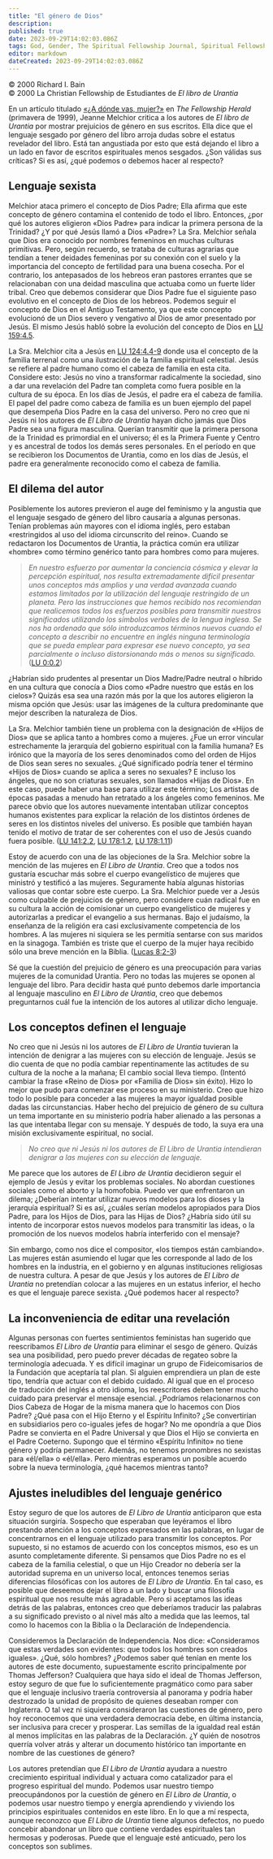 ```yaml
---
title: "El género de Dios"
description: 
published: true
date: 2023-09-29T14:02:03.086Z
tags: God, Gender, The Spiritual Fellowship Journal, Spiritual Fellowship, article
editor: markdown
dateCreated: 2023-09-29T14:02:03.086Z
---
```


<p class="v-card v-sheet theme--light grey lighten-3 px-2">© 2000 Richard I. Bain<br>© 2000 La Christian Fellowship de Estudiantes de <i>El libro de Urantia</i ></p>



En un artículo titulado [«¿A dónde vas, mujer?»](/es/article/Jeanne_Melchior/Whither_Goest_Thou_Woman) en _The Fellowship Herald_ (primavera de 1999), Jeanne Melchior critica a los autores de _El libro de Urantia_ por mostrar prejuicios de género en sus escritos. Ella dice que el lenguaje sesgado por género del libro arroja dudas sobre el estatus revelador del libro. Está tan angustiada por esto que está dejando el libro a un lado en favor de escritos espirituales menos sesgados. ¿Son válidas sus críticas? Si es así, ¿qué podemos o debemos hacer al respecto?

## Lenguaje sexista

Melchior ataca primero el concepto de Dios Padre; Ella afirma que este concepto de género contamina el contenido de todo el libro. Entonces, ¿por qué los autores eligieron «Dios Padre» para indicar la primera persona de la Trinidad? ¿Y por qué Jesús llamó a Dios «Padre»? La Sra. Melchior señala que Dios era conocido por nombres femeninos en muchas culturas primitivas. Pero, según recuerdo, se trataba de culturas agrarias que tendían a tener deidades femeninas por su conexión con el suelo y la importancia del concepto de fertilidad para una buena cosecha. Por el contrario, los antepasados de los hebreos eran pastores errantes que se relacionaban con una deidad masculina que actuaba como un fuerte líder tribal. Creo que debemos considerar que Dios Padre fue el siguiente paso evolutivo en el concepto de Dios de los hebreos. Podemos seguir el concepto de Dios en el Antiguo Testamento, ya que este concepto evolucionó de un Dios severo y vengativo al Dios de amor presentado por Jesús. El mismo Jesús habló sobre la evolución del concepto de Dios en [LU 159:4.5](/es/The_Urantia_Book/159#p4_5).

La Sra. Melchior cita a Jesús en [LU 124:4.4-9](/es/The_Urantia_Book/124#p4_4) donde usa el concepto de la familia terrenal como una ilustración de la familia espiritual celestial. Jesús se refiere al padre humano como el cabeza de familia en esta cita. Considere esto: Jesús no vino a transformar radicalmente la sociedad, sino a dar una revelación del Padre tan completa como fuera posible en la cultura de su época. En los días de Jesús, el padre era el cabeza de familia. El papel del padre como cabeza de familia es un buen ejemplo del papel que desempeña Dios Padre en la casa del universo. Pero no creo que ni Jesús ni los autores de _El Libro de Urantia_ hayan dicho jamás que Dios Padre sea una figura masculina. Querían transmitir que la primera persona de la Trinidad es primordial en el universo; él es la Primera Fuente y Centro y es ancestral de todos los demás seres personales. En el período en que se recibieron los Documentos de Urantia, como en los días de Jesús, el padre era generalmente reconocido como el cabeza de familia.

## El dilema del autor

Posiblemente los autores previeron el auge del feminismo y la angustia que el lenguaje sesgado de género del libro causaría a algunas personas. Tenían problemas aún mayores con el idioma inglés, pero estaban «restringidos al uso del idioma circunscrito del reino». Cuando se redactaron los Documentos de Urantia, la práctica común era utilizar «hombre» como término genérico tanto para hombres como para mujeres.

> _En nuestro esfuerzo por aumentar la conciencia cósmica y elevar la percepción espiritual, nos resulta extremadamente difícil presentar unos conceptos más amplios y una verdad avanzada cuando estamos limitados por la utilización del lenguaje restringido de un planeta. Pero las instrucciones que hemos recibido nos recomiendan que realicemos todos los esfuerzos posibles para transmitir nuestros significados utilizando los símbolos verbales de la lengua inglesa. Se nos ha ordenado que sólo introduzcamos términos nuevos cuando el concepto a describir no encuentre en inglés ninguna terminología que se pueda emplear para expresar ese nuevo concepto, ya sea parcialmente o incluso distorsionando más o menos su significado._ ([LU 0:0.2](/es/The_Urantia_Book/0#p0_2))

¿Habrían sido prudentes al presentar un Dios Madre/Padre neutral o híbrido en una cultura que conocía a Dios como «Padre nuestro que estás en los cielos»? Quizás esa sea una razón más por la que los autores eligieron la misma opción que Jesús: usar las imágenes de la cultura predominante que mejor describen la naturaleza de Dios.

La Sra. Melchior también tiene un problema con la designación de «Hijos de Dios» que se aplica tanto a hombres como a mujeres. ¿Fue un error vincular estrechamente la jerarquía del gobierno espiritual con la familia humana? Es irónico que la mayoría de los seres denominados como del orden de Hijos de Dios sean seres no sexuales. ¿Qué significado podría tener el término «Hijos de Dios» cuando se aplica a seres no sexuales? E incluso los ángeles, que no son criaturas sexuales, son llamados «Hijas de Dios». En este caso, puede haber una base para utilizar este término; Los artistas de épocas pasadas a menudo han retratado a los ángeles como femeninos. Me parece obvio que los autores nuevamente intentaban utilizar conceptos humanos existentes para explicar la relación de los distintos órdenes de seres en los distintos niveles del universo. Es posible que también hayan tenido el motivo de tratar de ser coherentes con el uso de Jesús cuando fuera posible. ([LU 141:2.2](/es/The_Urantia_Book/141#p2_2), [LU 178:1.2](/es/The_Urantia_Book/178#p1_2), [LU 178:1.11](/es/The_Urantia_Book/178#p1_11))

Estoy de acuerdo con una de las objeciones de la Sra. Melchior sobre la mención de las mujeres en _El Libro de Urantia_. Creo que a todos nos gustaría escuchar más sobre el cuerpo evangelístico de mujeres que ministró y testificó a las mujeres. Seguramente había algunas historias valiosas que contar sobre este cuerpo. La Sra. Melchior puede ver a Jesús como culpable de prejuicios de género, pero considere cuán radical fue en su cultura la acción de comisionar un cuerpo evangelístico de mujeres y autorizarlas a predicar el evangelio a sus hermanas. Bajo el judaísmo, la enseñanza de la religión era casi exclusivamente competencia de los hombres. A las mujeres ni siquiera se les permitía sentarse con sus maridos en la sinagoga. También es triste que el cuerpo de la mujer haya recibido sólo una breve mención en la Biblia. ([Lucas 8:2-3](/es/Bible/Luke/8#v2))

Sé que la cuestión del prejuicio de género es una preocupación para varias mujeres de la comunidad Urantia. Pero no todas las mujeres se oponen al lenguaje del libro. Para decidir hasta qué punto debemos darle importancia al lenguaje masculino en _El Libro de Urantia_, creo que debemos preguntarnos cuál fue la intención de los autores al utilizar dicho lenguaje.

## Los conceptos definen el lenguaje

No creo que ni Jesús ni los autores de _El Libro de Urantia_ tuvieran la intención de denigrar a las mujeres con su elección de lenguaje. Jesús se dio cuenta de que no podía cambiar repentinamente las actitudes de su cultura de la noche a la mañana; El cambio social lleva tiempo. (Intentó cambiar la frase «Reino de Dios» por «Familia de Dios» sin éxito). Hizo lo mejor que pudo para comenzar ese proceso en su ministerio. Creo que hizo todo lo posible para conceder a las mujeres la mayor igualdad posible dadas las circunstancias. Haber hecho del prejuicio de género de su cultura un tema importante en su ministerio podría haber alienado a las personas a las que intentaba llegar con su mensaje. Y después de todo, la suya era una misión exclusivamente espiritual, no social.

> _No creo que ni Jesús ni los autores de_ _El Libro de Urantia_ _intendieran denigrar a las mujeres con su elección de lenguaje._

Me parece que los autores de _El Libro de Urantia_ decidieron seguir el ejemplo de Jesús y evitar los problemas sociales. No abordan cuestiones sociales como el aborto y la homofobia. Puedo ver que enfrentaron un dilema; ¿Deberían intentar utilizar nuevos modelos para los dioses y la jerarquía espiritual? Si es así, ¿cuáles serían modelos apropiados para Dios Padre, para los Hijos de Dios, para las Hijas de Dios? ¿Habría sido útil su intento de incorporar estos nuevos modelos para transmitir las ideas, o la promoción de los nuevos modelos habría interferido con el mensaje?

Sin embargo, como nos dice el compositor, «los tiempos están cambiando». Las mujeres están asumiendo el lugar que les corresponde al lado de los hombres en la industria, en el gobierno y en algunas instituciones religiosas de nuestra cultura. A pesar de que Jesús y los autores de _El Libro de Urantia_ no pretendían colocar a las mujeres en un estatus inferior, el hecho es que el lenguaje parece sexista. ¿Qué podemos hacer al respecto?

## La inconveniencia de editar una revelación

Algunas personas con fuertes sentimientos feministas han sugerido que reescribamos _El Libro de Urantia_ para eliminar el sesgo de género. Quizás sea una posibilidad, pero puedo prever décadas de regateo sobre la terminología adecuada. Y es difícil imaginar un grupo de Fideicomisarios de la Fundación que aceptaría tal plan. Si alguien emprendiera un plan de este tipo, tendría que actuar con el debido cuidado. Al igual que en el proceso de traducción del inglés a otro idioma, los reescritores deben tener mucho cuidado para preservar el mensaje esencial. ¿Podríamos relacionarnos con Dios Cabeza de Hogar de la misma manera que lo hacemos con Dios Padre? ¿Qué pasa con el Hijo Eterno y el Espíritu Infinito? ¿Se convertirían en subsidiarios pero co-iguales jefes de hogar? No me opondría a que Dios Padre se convierta en el Padre Universal y que Dios el Hijo se convierta en el Padre Coeterno. Supongo que el término «Espíritu Infinito» no tiene género y podría permanecer. Además, no tenemos pronombres no sexistas para «él/ella» o «él/ella». Pero mientras esperamos un posible acuerdo sobre la nueva terminología, ¿qué hacemos mientras tanto?

## Ajustes ineludibles del lenguaje genérico

Estoy seguro de que los autores de _El Libro de Urantia_ anticiparon que esta situación surgiría. Sospecho que esperaban que leyéramos el libro prestando atención a los conceptos expresados en las palabras, en lugar de concentrarnos en el lenguaje utilizado para transmitir los conceptos. Por supuesto, si no estamos de acuerdo con los conceptos mismos, eso es un asunto completamente diferente. Si pensamos que Dios Padre no es el cabeza de la familia celestial, o que un Hijo Creador no debería ser la autoridad suprema en un universo local, entonces tenemos serias diferencias filosóficas con los autores de _El Libro de Urantia_. En tal caso, es posible que deseemos dejar el libro a un lado y buscar una filosofía espiritual que nos resulte más agradable. Pero si aceptamos las ideas detrás de las palabras, entonces creo que deberíamos traducir las palabras a su significado previsto o al nivel más alto a medida que las leemos, tal como lo hacemos con la Biblia o la Declaración de Independencia.

Consideremos la Declaración de Independencia. Nos dice: «Consideramos que estas verdades son evidentes: que todos los hombres son creados iguales». ¿Qué, sólo hombres? ¿Podemos saber qué tenían en mente los autores de este documento, supuestamente escrito principalmente por Thomas Jefferson? Cualquiera que haya sido el ideal de Thomas Jefferson, estoy seguro de que fue lo suficientemente pragmático como para saber que el lenguaje inclusivo traería controversia al panorama y podría haber destrozado la unidad de propósito de quienes deseaban romper con Inglaterra. O tal vez ni siquiera consideraron las cuestiones de género, pero hoy reconocemos que una verdadera democracia debe, en última instancia, ser inclusiva para crecer y prosperar. Las semillas de la igualdad real están al menos implícitas en las palabras de la Declaración. ¿Y quién de nosotros querría volver atrás y alterar un documento histórico tan importante en nombre de las cuestiones de género?

Los autores pretendían que _El Libro de Urantia_ ayudara a nuestro crecimiento espiritual individual y actuara como catalizador para el progreso espiritual del mundo. Podemos usar nuestro tiempo preocupándonos por la cuestión de género en _El Libro de Urantia_, o podemos usar nuestro tiempo y energía aprendiendo y viviendo los principios espirituales contenidos en este libro. En lo que a mí respecta, aunque reconozco que _El Libro de Urantia_ tiene algunos defectos, no puedo concebir abandonar un libro que contiene verdades espirituales tan hermosas y poderosas. Puede que el lenguaje esté anticuado, pero los conceptos son sublimes.

